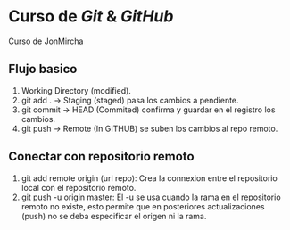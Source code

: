 # Curso de _Git_ & _GitHub_

Curso de JonMircha

## Flujo basico

1. Working Directory (modified).
2. git add . -> Staging (staged) pasa los cambios a pendiente.
3. git commit -> HEAD (Commited) confirma y guardar en el registro los cambios.
4. git push -> Remote (In GITHUB) se suben los cambios al repo remoto.

## Conectar con repositorio remoto

1. git add remote origin (url repo): Crea la connexion entre el repositorio local con el repositorio remoto.
2. git push -u origin master: El -u se usa cuando la rama en el repositorio remoto no existe, esto permite que en posteriores actualizaciones (push) no se deba especificar el origen ni la rama.